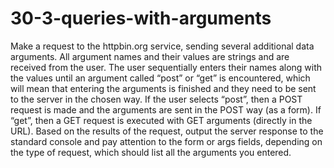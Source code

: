 # 30-3-queries-with-arguments

Make a request to the httpbin.org service, sending several additional data arguments.
All argument names and their values are strings and are received from the user.
The user sequentially enters their names along with the values until an argument called “post” or “get” is encountered, which will mean that entering the arguments is finished and they need to be sent to the server in the chosen way.
If the user selects “post”, then a POST request is made and the arguments are sent in the POST way (as a form).
If “get”, then a GET request is executed with GET arguments (directly in the URL).
Based on the results of the request, output the server response to the standard console and pay attention to the form or args fields, depending on the type of request, which should list all the arguments you entered.
